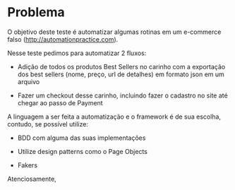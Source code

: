  # Problema 

O objetivo deste teste é automatizar algumas rotinas em um e-commerce falso (http://automationpractice.com).

Nesse teste pedimos para automatizar 2 fluxos:

- Adição de todos os produtos Best Sellers no carinho com a exportação dos best sellers (nome, preço, url de detalhes) em formato json em um arquivo

- Fazer um checkout desse carinho, incluindo fazer o cadastro no site até chegar ao passo de Payment

A linguagem a ser feita a automatização e o framework é de sua escolha, contudo, se possível utilize:

- BDD com alguma das suas implementações

- Utilize design patterns como o Page Objects

- Fakers

 Atenciosamente, 